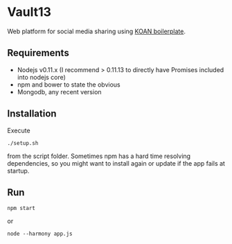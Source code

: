 # Vault13
Web platform for social media sharing using [KOAN boilerplate](https://github.com/soygul/koan).

## Requirements
* Nodejs v0.11.x (I recommend > 0.11.13 to directly have Promises included into nodejs core)
* npm and bower to state the obvious
* Mongodb, any recent version

## Installation 
Execute
```shell 
./setup.sh 
``` 
from the script folder.
Sometimes npm has a hard time resolving dependencies, so you might want to install again or update if the app fails at startup.

## Run
```shell
npm start
```
or 
```shell
node --harmony app.js
```
